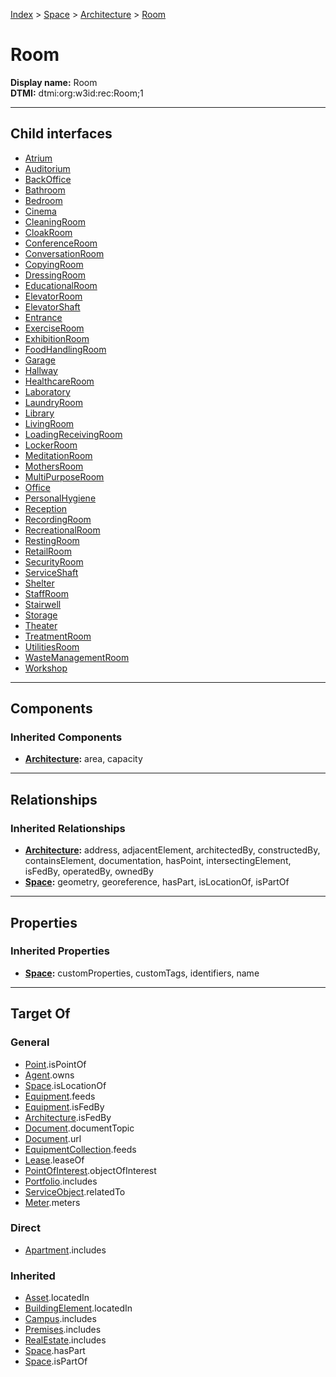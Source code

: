 [Index](../../../index.md) > [Space](../../Space.md) > [Architecture](../Architecture.md) > [Room](#)
# Room

**Display name:** Room<br />
**DTMI:** dtmi:org:w3id:rec:Room;1

---

## Child interfaces
* [Atrium](Atrium.md)
* [Auditorium](Auditorium.md)
* [BackOffice](BackOffice/BackOffice.md)
* [Bathroom](Bathroom.md)
* [Bedroom](Bedroom.md)
* [Cinema](Cinema.md)
* [CleaningRoom](Cleaning-.md)
* [CloakRoom](Cloak-.md)
* [ConferenceRoom](Conference-.md)
* [ConversationRoom](Conversation-.md)
* [CopyingRoom](Copying-.md)
* [DressingRoom](Dressing-.md)
* [EducationalRoom](Educational-/EducationalRoom.md)
* [ElevatorRoom](Elevator-.md)
* [ElevatorShaft](ElevatorShaft.md)
* [Entrance](Entrance/Entrance.md)
* [ExerciseRoom](Exercise-.md)
* [ExhibitionRoom](Exhibition-.md)
* [FoodHandlingRoom](FoodHandling-/FoodHandlingRoom.md)
* [Garage](Garage/Garage.md)
* [Hallway](Hallway.md)
* [HealthcareRoom](Healthcare-/HealthcareRoom.md)
* [Laboratory](Laboratory/Laboratory.md)
* [LaundryRoom](Laundry-.md)
* [Library](Library.md)
* [LivingRoom](Living-.md)
* [LoadingReceivingRoom](LoadingReceiving-.md)
* [LockerRoom](Locker-.md)
* [MeditationRoom](Meditation-.md)
* [MothersRoom](Mothers-.md)
* [MultiPurposeRoom](MultiPurpose-.md)
* [Office](Office/Office.md)
* [PersonalHygiene](PersonalHygiene/PersonalHygiene.md)
* [Reception](Reception.md)
* [RecordingRoom](Recording-.md)
* [RecreationalRoom](Recreational-.md)
* [RestingRoom](Resting-.md)
* [RetailRoom](Retail-/RetailRoom.md)
* [SecurityRoom](Security-.md)
* [ServiceShaft](ServiceShaft.md)
* [Shelter](Shelter/Shelter.md)
* [StaffRoom](Staff-.md)
* [Stairwell](Stairwell.md)
* [Storage](Storage.md)
* [Theater](Theater.md)
* [TreatmentRoom](Treatment-/TreatmentRoom.md)
* [UtilitiesRoom](Utilities-/UtilitiesRoom.md)
* [WasteManagementRoom](WasteManagement-.md)
* [Workshop](Workshop.md)

---

## Components

### Inherited Components
* **[Architecture](../Architecture.md):** area, capacity

---

## Relationships

### Inherited Relationships
* **[Architecture](../Architecture.md):** address, adjacentElement, architectedBy, constructedBy, containsElement, documentation, hasPoint, intersectingElement, isFedBy, operatedBy, ownedBy
* **[Space](../../Space.md):** geometry, georeference, hasPart, isLocationOf, isPartOf

---

## Properties

### Inherited Properties
* **[Space](../../Space.md):** customProperties, customTags, identifiers, name

---

## Target Of
### General
* [Point](../../../Point/Point.md).isPointOf
* [Agent](../../../Agent/Agent.md).owns
* [Space](../../Space.md).isLocationOf
* [Equipment](../../../Asset/Equipment/Equipment.md).feeds
* [Equipment](../../../Asset/Equipment/Equipment.md).isFedBy
* [Architecture](../Architecture.md).isFedBy
* [Document](../../../Information/Document/Document.md).documentTopic
* [Document](../../../Information/Document/Document.md).url
* [EquipmentCollection](../../../Collection/Equipment-.md).feeds
* [Lease](../../../Event/Lease.md).leaseOf
* [PointOfInterest](../../../Information/PointOfInterest.md).objectOfInterest
* [Portfolio](../../../Collection/Portfolio.md).includes
* [ServiceObject](../../../Information/ServiceObject/ServiceObject.md).relatedTo
* [Meter](../../../Asset/Equipment/Meter/Meter.md).meters
### Direct
* [Apartment](../../../Collection/Apartment.md).includes
### Inherited
* [Asset](../../../Asset/Asset.md).locatedIn
* [BuildingElement](../../../BuildingElement/BuildingElement.md).locatedIn
* [Campus](../../../Collection/Campus.md).includes
* [Premises](../../../Collection/Premises.md).includes
* [RealEstate](../../../Collection/RealEstate.md).includes
* [Space](../../Space.md).hasPart
* [Space](../../Space.md).isPartOf
